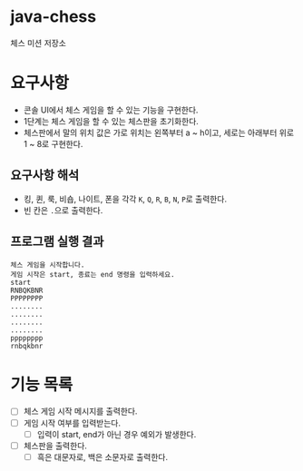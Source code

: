 # java-chess

체스 미션 저장소

# 요구사항
- 콘솔 UI에서 체스 게임을 할 수 있는 기능을 구현한다.
- 1단계는 체스 게임을 할 수 있는 체스판을 초기화한다.
- 체스판에서 말의 위치 값은 가로 위치는 왼쪽부터 a ~ h이고, 세로는 아래부터 위로 1 ~ 8로 구현한다.

## 요구사항 해석

- 킹, 퀸, 룩, 비숍, 나이트, 폰을 각각 `K`, `Q`, `R`, `B`, `N`, `P`로 출력한다.
- 빈 칸은 `.`으로 출력한다. 

## 프로그램 실행 결과

```
체스 게임을 시작합니다.
게임 시작은 start, 종료는 end 명령을 입력하세요.
start
RNBQKBNR
PPPPPPPP
........
........
........
........
pppppppp
rnbqkbnr
```

# 기능 목록

- [ ] 체스 게임 시작 메시지를 출력한다.
- [ ] 게임 시작 여부를 입력받는다.
  - [ ] 입력이 start, end가 아닌 경우 예외가 발생한다.
- [ ] 체스판을 출력한다. 
  - [ ] 흑은 대문자로, 백은 소문자로 출력한다. 